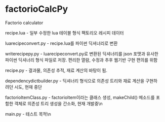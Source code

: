 # factorioCalcPy
Factorio calculator

recipe.lua - 일부 수정한 lua 테이블 형식 팩토리오 레시피 데이터

luarecipeconvert.py - recipe.lua를 파이썬 딕셔너리로 변환

writerecipepy.py - luarecipeconvert.py로 변환된 딕셔너리를 json 포맷과 유사한 파이썬 딕셔너리 형식 파일로 저장. 편리한 열람, 수정과 추후 웹기반 구현 편의를 위함

recipe.py - 결과물, 의존성 추적, 재료 계산의 바탕이 됨.


dependencydictbuilder.py - 딕셔너리 형식으로 의존성 트리와 재료 계산을 구현하려던 시도, 현재 중단

factorioItemClass.py - factorioItem이라는 클래스 생성, makeChild() 메소드를 포함한 객체로 의존성 트리 생성을 간소화, 현재 개발중\n


main.py - 테스트 목적\n
